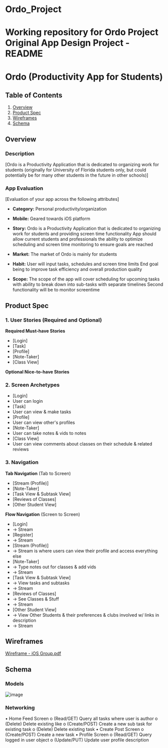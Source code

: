 # Ordo_Project
Working repository for Ordo Project
Original App Design Project - README
===

# Ordo (Productivity App for Students)

## Table of Contents
1. [Overview](#Overview)
1. [Product Spec](#Product-Spec)
1. [Wireframes](#Wireframes)
2. [Schema](#Schema)

## Overview
### Description
[Ordo is a Productivity Application that is dedicated to organizing work for students (originally for University of Florida students only, but could potentially be for many other students in the future in other schools)]

### App Evaluation
[Evaluation of your app across the following attributes]
- **Category:** Personal productivity/organization
- **Mobile:** Geared towards iOS platform
- **Story:** Ordo is a Productivity Application that is dedicated to organizing work for students and providing screen time functionality
             App should allow current students and professionals the ability to optimize scheduling and screen time monitoring to ensure goals are reached

- **Market:** The market of Ordo is mainly for students
- **Habit:** User will input tasks, schedules and screen time limits 
             End goal being to improve task efficiency and overall production quality

- **Scope:** The scope of the app will cover scheduling for upcoming tasks with ability to break down into sub-tasks with separate timelines
             Second functionality will be to monitor screentime


## Product Spec

### 1. User Stories (Required and Optional)

**Required Must-have Stories**

* [Login]
* [Task]
* [Profile]
* [Note-Taker]
* [Class View]

**Optional Nice-to-have Stories**

### 2. Screen Archetypes

* [Login]
* User can login
* [Task]
* User can view & make tasks
* [Profile]
* User can view other's profiles
* [Note-Taker]
* User can take notes & vids to notes
* [Class View]
* User can view comments about classes on their schedule & related reviews

### 3. Navigation

**Tab Navigation** (Tab to Screen)

* [Stream (Profile)]
* [Note-Taker]
* [Task View & Subtask View]
* [Reviews of Classes]
* [Other Student View]

**Flow Navigation** (Screen to Screen)

* [Login]
* -> Stream
* [Register]
* -> Stream
* [Stream (Profile)]
* -> Stream is where users can view their profile and access everything else
* [Note-Taker]
* -> Type notes out for classes & add vids
* -> Stream
* [Task View & Subtask View]
* -> View tasks and subtasks
* -> Stream
* [Reviews of Classes]
* -> See Classes & Stuff
* -> Stream
* [Other Student View]
* -> View Other Students & their preferences & clubs involved w/ links in description
* -> Stream

## Wireframes
[Wireframe - iOS Group.pdf](https://github.com/Ordo-Productivity-App/Ordo/files/7465220/Wireframe.-.iOS.Group.pdf)


## Schema 

### Models

![image](https://user-images.githubusercontent.com/87246107/140680588-30c350dc-b01d-4f06-8b91-9d8e1f0846dd.png)


### Networking
•	Home Feed Screen
  o	(Read/GET) Query all tasks where user is author
  o	(Delete) Delete existing like
  o	(Create/POST) Create a new sub task for existing task
  o	(Delete) Delete existing task
•	Create Post Screen
  o	(Create/POST) Create a new task
•	Profile Screen
  o	(Read/GET) Query logged in user object
  o	(Update/PUT) Update user profile description
